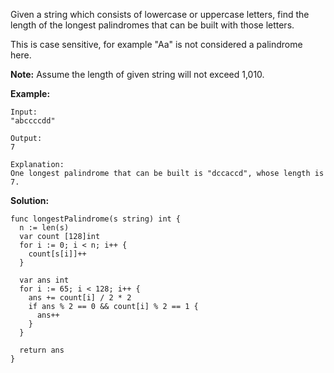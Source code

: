 Given a string which consists of lowercase or uppercase letters, find the length of the longest palindromes that can be built with those letters.

This is case sensitive, for example "Aa" is not considered a palindrome here.

**Note:**
Assume the length of given string will not exceed 1,010.

**Example:**
```
Input:
"abccccdd"

Output:
7

Explanation:
One longest palindrome that can be built is "dccaccd", whose length is 7.
```

**Solution:**

```golang
func longestPalindrome(s string) int {
  n := len(s)
  var count [128]int
  for i := 0; i < n; i++ {
    count[s[i]]++
  }

  var ans int
  for i := 65; i < 128; i++ {
    ans += count[i] / 2 * 2
    if ans % 2 == 0 && count[i] % 2 == 1 {
      ans++
    }
  }

  return ans
}
```
